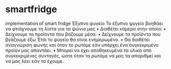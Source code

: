 # smartfridge
implementation of smart fridge
Έξυπνο ψυγείο
Το έξυπνο ψυγείο  βοηθάει να φτιάχνουμε τη λίστα για τα ψώνια μας
•	Διαθέτει κάμερα στην οποία:
•	Δείχνουμε τα προϊόντα που βάζουμε μέσα.
•	Δείχνουμε τα προϊόντα που βγάζουμε έξω
Έτσι το ψυγείο θα είναι ενημερωμένο.
•	Θα διαθέτει αναγνώριση φωνής και όταν το ρωτάμε εάν υπάρχει ένα συγκεκριμένο προϊόν μας απαντάει.
•	Μπορεί να έχει αποθηκευμένα τα υλικά από συγκεκριμένες συνταγές, ώστε όταν το ρωτάμε να μας τα απαριθμεί και να μας λέει εάν τα έχουμε.

